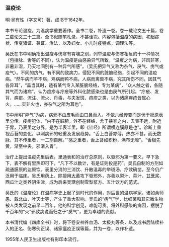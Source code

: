 ### 温疫论

明·吴有性（字又可）著，成书于1642年。

本书专论温疫，为温病学重要著作。全书二卷，补遗一卷。卷一载论文五十篇，卷二载论文三十三篇。全书似随笔札录，不甚诠次。内容包括温疫的病因、初起症状、传变诸证、兼证、治法，以及妇女、小儿时疫特点，调理法等。

吴氏在书中明确指出温疫与伤寒有霄壤之别，列举温疫与伤寒相反的十一种情况（包括脉、舌等的不同），认为温疫是由感染异气所致，“温疫之为病，非风非寒，非暑非湿，乃天地间别有一种异气所感”。（吴氏把异气又称为杂气、戾气、疠气或疫气）。不同的疠气，有不同的致病力，侵犯不同的脏腑经络，引起不同的温疫病。“然牛病而羊不病，鸡病而鸭不病，人病而禽兽不病，究其所伤不同，因其气各异耳”，“盖当其时，适有某气专入某脏腑经络，专为某病”，“众人触之者，各随其气而为诸病”。认为痘疹与疔疮等外科化脓感染也是由戾气所引起。“疔疮、发背、痈疽、流注、流火、丹毒，与夫发斑、痘疹之类，以为诸痛痒疮皆属心火，……实非火也，亦杂气之所为耳也”。

书中阐明“异气”为病，病邪不由皮毛而由口鼻而入，不依六经传变而是伏于膜原表里分传。疫疠犯体，“内不在脏腑，外不在经络，舍于挟脊之内，去表不远，附近于胃，乃表里之分界，是为半表半里，即《针经》所谓横连膜原是也”。诊断上重视舌苔的变化，以测病邪的轻重及发展趋势。“舌上白苔亦薄，热亦不甚，而无数脉，其不传里者，一二剂自解。”“感之重者，舌上苔如积粉，满布无隙”。“舌根先黄，渐至中央，邪渐入胃”。

治疗上提出温疫先里后表，里通表和的治疗总原则，以驱邪为第一要义，早下急下，表不解有里热即可下，“凡下不以数计，有是证则投是药”。吴氏自制的方剂如疏通膜原的达原饮、表里分消的三消饮、升散温毒的举斑汤，疗效确凿，至今仍广泛用于临床。吴氏用药上，除擅用[大黄](https://www.gmzyjc.com/read/bc/bc02-0.1.1.0.0.md)攻下驱邪外，亦善以梨汁、蒜汁、[甘蔗](https://www.gmzyjc.com/read/bc/bc03-0.4.21.0.0.md)浆、西瓜汁之类养阴生津，成为后来吴瑭创制雪梨浆方、五汁饮方的范式。

吴氏的《温疫论》在温病学史上起了划时代的作用，对后世的温病学家，诸如余师愚、戴北山、叶天士等，产生了重大影响。吴氏的“疠气”学，比细菌和其它微生物被人类发现之前早二百年，他的科学创见，难能可贵。将外科感染的病因，摆脱了千百年的“火”邪致病说而归之于“戾气”，更为卓越的责献。

本书清代编《四库全书》时，将下卷安神养血汤、太极丸等条，以及成书后陆续补入的正名、伤寒例正误、诸家瘟疫正误等篇，并为一卷，以作补遗。

1955年人民卫生出版社有影印本流行。
